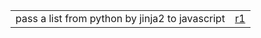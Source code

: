 |  |  |
| :--- | :--- |
| pass a list from python by jinja2 to javascript | [r1](https://stackoverflow.com/questions/15321431/how-to-pass-a-list-from-python-by-jinja2-to-javascript) |





